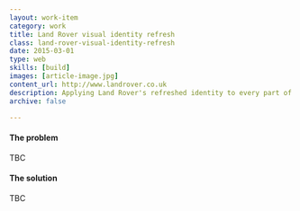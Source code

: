 ```yaml
---
layout: work-item
category: work
title: Land Rover visual identity refresh
class: land-rover-visual-identity-refresh
date: 2015-03-01
type: web
skills: [build]
images: [article-image.jpg]
content_url: http://www.landrover.co.uk
description: Applying Land Rover's refreshed identity to every part of their global marketing websites.
archive: false

---
```


#### The problem
TBC

#### The solution
TBC
